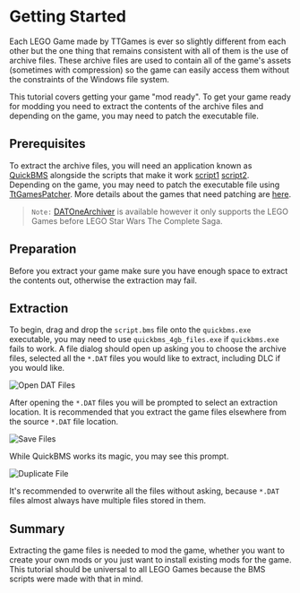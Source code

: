 Getting Started
============
Each LEGO Game made by TTGames is ever so slightly different from each other but the one thing that remains consistent with all of them is the use of archive files. These archive files are used to contain all of the game's assets (sometimes with compression) so the game can easily access them without the constraints of the Windows file system.
 
This tutorial covers getting your game "mod ready". To get your game ready for modding you need to extract the contents of the archive files and depending on the game, you may need to patch the executable file.
 
## Prerequisites
To extract the archive files, you will need an application known as [QuickBMS](linkyhere) alongside the scripts that make it work [script1](linkyhere) [script2](linkyhere). Depending on the game, you may need to patch the executable file using [TtGamesPatcher](linkyhere). More details about the games that need patching are [here](linkyhere).
 
>`Note:` [DATOneArchiver](linkyhere) is available however it only supports the LEGO Games before LEGO Star Wars The Complete Saga.
 
## Preparation
Before you extract your game make sure you have enough space to extract the contents out, otherwise the extraction may fail.
 
## Extraction
To begin, drag and drop the `script.bms` file onto the `quickbms.exe` executable, you may need to use `quickbms_4gb_files.exe` if `quickbms.exe` fails to work. A file dialog should open up asking you to choose the archive files, selected all the `*.DAT` files you would like to extract, including DLC if you would like.
 
![Open DAT Files](https://i.imgur.com/yGLKYbL.png)
 
After opening the `*.DAT` files you will be prompted to select an extraction location. It is recommended that you extract the game files elsewhere from the source `*.DAT` file location.
 
![Save Files](https://i.imgur.com/PXrbsfM.png)
 
While QuickBMS works its magic, you may see this prompt.
 
![Duplicate File](https://i.imgur.com/8dLvCgh.png)
 
It's recommended to overwrite all the files without asking, because `*.DAT` files almost always have multiple files stored in them.
 
## Summary
Extracting the game files is needed to mod the game, whether you want to create your own mods or you just want to install existing mods for the game. This tutorial should be universal to all LEGO Games because the BMS scripts were made with that in mind.
